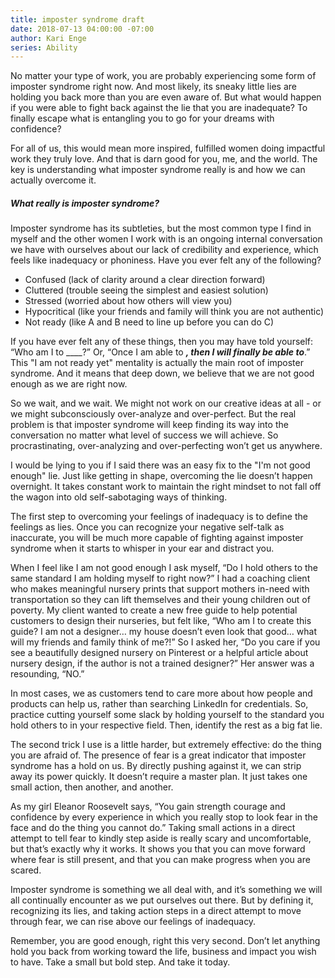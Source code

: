```yaml
---
title: imposter syndrome draft
date: 2018-07-13 04:00:00 -07:00
author: Kari Enge
series: Ability
---
```


No matter your type of work, you are probably experiencing some form of imposter syndrome right now. And most likely, its sneaky little lies are holding you back more than you are even aware of. But what would happen if you were able to fight back against the lie that you are inadequate? To finally escape what is entangling you to go for your dreams with confidence?

For all of us, this would mean more inspired, fulfilled women doing impactful work they truly love. And that is darn good for you, me, and the world. The key is understanding what imposter syndrome really is and how we can actually overcome it.

##### What really is imposter syndrome?

Imposter syndrome has its subtleties, but the most common type I find in myself and the other women I work with is an ongoing internal conversation we have with ourselves about our lack of credibility and experience, which feels like inadequacy or phoniness. Have you ever felt any of the following?

- Confused (lack of clarity around a clear direction forward)  
- Cluttered (trouble seeing the simplest and easiest solution)  
- Stressed (worried about how others will view you)  
- Hypocritical (like your friends and family will think you are not authentic)  
- Not ready (like A and B need to line up before you can do C)

If you have ever felt any of these things, then you may have told yourself: “Who am I to ____?” Or, “Once I am able to _____, then I will finally be able to_____.” This "I am not ready yet" mentality is actually the main root of imposter syndrome. And it means that deep down, we believe that we are not good enough as we are right now.

So we wait, and we wait. We might not work on our creative ideas at all - or we might subconsciously over-analyze and over-perfect. But the real problem is that imposter syndrome will keep finding its way into the conversation no matter what level of success we will achieve. So procrastinating, over-analyzing and over-perfecting won’t get us anywhere.

I would be lying to you if I said there was an easy fix to the "I'm not good enough" lie. Just like getting in shape, overcoming the lie doesn’t happen overnight. It takes constant work to maintain the right mindset to not fall off the wagon into old self-sabotaging ways of thinking. 

The first step to overcoming your feelings of inadequacy is to define the feelings as lies. Once you can recognize your negative self-talk as inaccurate, you will be much more capable of fighting against imposter syndrome when it starts to whisper in your ear and distract you.

When I feel like I am not good enough I ask myself, “Do I hold others to the same standard I am holding myself to right now?” I had a coaching client who makes meaningful nursery prints that support mothers in-need with transportation so they can lift themselves and their young children out of poverty. My client wanted to create a new free guide to help potential customers to design their nurseries, but felt like, “Who am I to create this guide? I am not a designer… my house doesn’t even look that good… what will my friends and family think of me?!” So I asked her, “Do you care if you see a beautifully designed nursery on Pinterest or a helpful article about nursery design, if the author is not a trained designer?” Her answer was a resounding, “NO.”

In most cases, we as customers tend to care more about how people and products can help us, rather than searching LinkedIn for credentials. So, practice cutting yourself some slack by holding yourself to the standard you hold others to in your respective field. Then, identify the rest as a big fat lie.

The second trick I use is a little harder, but extremely effective: do the thing you are afraid of. The presence of fear is a great indicator that imposter syndrome has a hold on us. By directly pushing against it, we can strip away its power quickly. It doesn’t require a master plan. It just takes one small action, then another, and another.

As my girl Eleanor Roosevelt says, “You gain strength courage and confidence by every experience in which you really stop to look fear in the face and do the thing you cannot do.” Taking small actions in a direct attempt to tell fear to kindly step aside is really scary and uncomfortable, but that’s exactly why it works. It shows you that you can move forward where fear is still present, and that you can make progress when you are scared.

Imposter syndrome is something we all deal with, and it’s something we will all continually encounter as we put ourselves out there. But by defining it, recognizing its lies, and taking action steps in a direct attempt to move through fear, we can rise above our feelings of inadequacy.

Remember, you are good enough, right this very second. Don’t let anything hold you back from working toward the life, business and impact you wish to have. Take a small but bold step. And take it today.